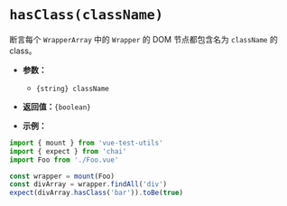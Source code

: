 # `hasClass(className)`

断言每个 `WrapperArray` 中的 `Wrapper` 的 DOM 节点都包含名为 `className` 的 class。

- **参数：**
  - `{string} className`

- **返回值：**`{boolean}`

- **示例：**

```js
import { mount } from 'vue-test-utils'
import { expect } from 'chai'
import Foo from './Foo.vue'

const wrapper = mount(Foo)
const divArray = wrapper.findAll('div')
expect(divArray.hasClass('bar')).toBe(true)
```
